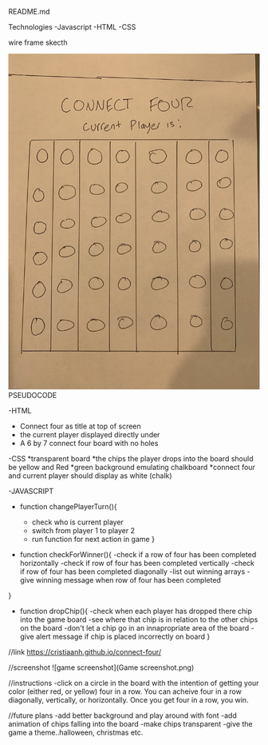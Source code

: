 README.md




<title>CONNECT FOUR</title>

Technologies
-Javascript
-HTML
-CSS

wire frame skecth 

![wire frame sketch](wireframe.JPG)
PSEUDOCODE

-HTML
* Connect four as title at top of screen
* the current player displayed directly under
* A 6 by 7 connect four board with no holes


-CSS
*transparent board
*the chips the player drops into the board should be yellow and Red 
*green background emulating chalkboard 
*connect four and current player should display as white (chalk)


-JAVASCRIPT
* function changePlayerTurn(){
    - check who is current player
    - switch from player 1 to player 2
    - run function for next action in game
  }

* function checkForWinner(){
    -check if a row of four has been completed horizontally
    -check if row of four has been completed vertically
    -check if row of four has been completed diagonally
    -list out winning arrays
    -give winning message when row of four has been completed


}

* function dropChip(){
    -check when each player has dropped there chip into the game board
    -see where that chip is in relation to the other chips on the board
    -don't let a chip go in an innapropriate area of the board
    -give alert message if chip is placed incorrectly on board
}

//link
https://cristiaanh.github.io/connect-four/

//screenshot
![game screenshot](Game screenshot.png)

//instructions
-click on a circle in the board with the intention of getting your color (either red, or yellow) four in a row. You can acheive four in a row diagonally, vertically, or horizontally. Once you get four in a row, you win.

//future plans
-add  better background and play around with font
-add animation of chips falling into the board
-make chips transparent
-give the game a theme..halloween, christmas etc.